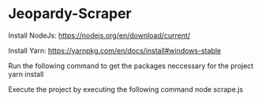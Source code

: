 # Jeopardy-Scraper

Install NodeJs:
https://nodejs.org/en/download/current/

Install Yarn:
https://yarnpkg.com/en/docs/install#windows-stable

Run the following command to get the packages neccessary for the project
yarn install

Execute the project by executing the following command
node scrape.js